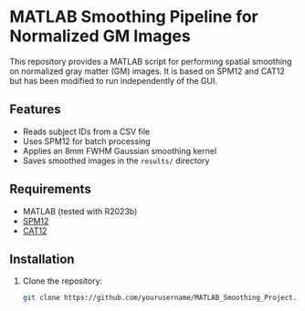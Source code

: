 # MATLAB Smoothing Pipeline for Normalized GM Images

This repository provides a MATLAB script for performing spatial smoothing on normalized gray matter (GM) images. It is based on SPM12 and CAT12 but has been modified to run independently of the GUI.

## Features
- Reads subject IDs from a CSV file
- Uses SPM12 for batch processing
- Applies an 8mm FWHM Gaussian smoothing kernel
- Saves smoothed images in the `results/` directory

## Requirements
- MATLAB (tested with R2023b)
- [SPM12](https://www.fil.ion.ucl.ac.uk/spm/software/spm12/)
- [CAT12](https://neuro-jena.github.io/cat/)

## Installation
1. Clone the repository:
   ```bash
   git clone https://github.com/yourusername/MATLAB_Smoothing_Project.git
